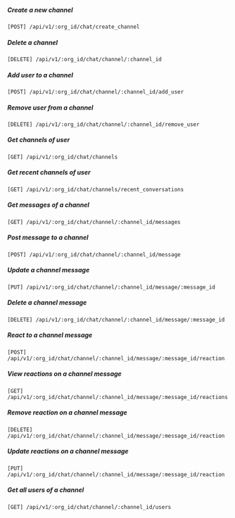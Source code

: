 ##### Create a new channel
   
```[POST] /api/v1/:org_id/chat/create_channel```

##### Delete a channel
   
```[DELETE] /api/v1/:org_id/chat/channel/:channel_id```

##### Add user to a channel
   
```[POST] /api/v1/:org_id/chat/channel/:channel_id/add_user```

##### Remove user from a channel
   
```[DELETE] /api/v1/:org_id/chat/channel/:channel_id/remove_user```

##### Get channels of user
   
```[GET] /api/v1/:org_id/chat/channels```

##### Get recent channels of user
   
```[GET] /api/v1/:org_id/chat/channels/recent_conversations```

##### Get messages of a channel
   
```[GET] /api/v1/:org_id/chat/channel/:channel_id/messages```

##### Post message to a channel
   
```[POST] /api/v1/:org_id/chat/channel/:channel_id/message```

##### Update a channel message
   
```[PUT] /api/v1/:org_id/chat/channel/:channel_id/message/:message_id```

##### Delete a channel message
   
```[DELETE] /api/v1/:org_id/chat/channel/:channel_id/message/:message_id```

##### React to a channel message
   
```[POST] /api/v1/:org_id/chat/channel/:channel_id/message/:message_id/reaction```

##### View reactions on a channel message
   
```[GET] /api/v1/:org_id/chat/channel/:channel_id/message/:message_id/reactions```

##### Remove reaction on a channel message
   
```[DELETE] /api/v1/:org_id/chat/channel/:channel_id/message/:message_id/reaction```

##### Update reactions on a channel message
   
```[PUT] /api/v1/:org_id/chat/channel/:channel_id/message/:message_id/reaction```

##### Get all users of a channel
   
```[GET] /api/v1/:org_id/chat/channel/:channel_id/users```
